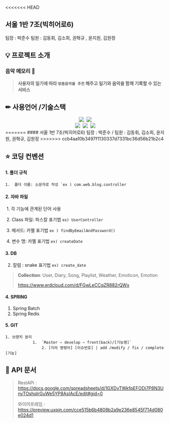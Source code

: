 <<<<<<< HEAD
## 서울 1반 7조(빅히어로6)
팀장 : 박준수 
팀원 : 김동휘, 김소희, 권혁규 , 윤지원, 김원정

## 💡 프로젝트 소개 

### 음악 메모리 🎵

> **사용자의 일기에 따라 ```맞춤음악을 추천``` 해주고 일기와 음악을 함께 기록할 수 있는 서비스** 



## ✏ 사용언어 /기술스택

<div align=center><img src ="https://img.shields.io/badge/Platform-web-brightgreen">&nbsp;&nbsp;<img src="https://img.shields.io/badge/Framework-Spring / Django / Vue.js-yellowgreen"> </div>

<div align=center><img src="https://img.shields.io/badge/Database-MongoDB / Redis-blue">&nbsp;&nbsp;<img src="https://img.shields.io/badge/Server-AWS-orange">&nbsp;&nbsp;<img src="https://img.shields.io/badge/Language-Java / python / Javascript%20-lightgray"></div>
=======
#### 서울 1반 7조(빅히어로6)
팀장 : 박준수 / 
팀원 : 김동휘, 김소희, 윤지원, 권혁규, 김원정
>>>>>>> ccb4aa10b3497f1130337d7331bc36d56b21b2c4



## ⭐ 코딩 컨벤션 

#### 1. 폴더 규칙 

​	 ```1.  폴더 이름: 소문자로 작성 `ex ) com.web.blog.controller```

#### 2. 자바 파일

​	1.    각 기능에 관계된 단어 사용

​	2.    Class 파일: 파스칼 표기법  `ex) UserController `

​	3.    메서드: 카멜 표기법  `ex ) findByEmailAndPassword()`

​	4.    변수 명: 카멜 표기법  `ex) createDate`


#### 3.  DB

2.  칼럼 :  snake 표기법  ```ex) create_date```  

> **Collection**: User, Diary, Song, Playlist, Weather,  Emoticon, Emotion
>
> https://www.erdcloud.com/d/FGwLeCCqZR882rQWx

#### 4. SPRING
1. Spring Batch
2. Spring Redis

#### 5. GIT    

 	1. 브랜치 분리
            	1.  `Master – develop – front(back)/[기능명]` 
                  	2. [지라 명령어] [이슈번호] | add /modify / fix / complete [기능] 
      



## 📃 API 문서 

> RestAPi : https://docs.google.com/spreadsheets/d/1GXDvTWkfpEFODi7P8N3UnyTOshqlrGuWe5YP8AsIAcE/edit#gid=0
>
> 와이어프레임 : https://preview.uxpin.com/cce515b6b4808b2a9e236e8545f714d080e024d1

